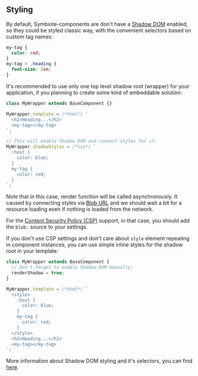 ## Styling

By default, Symbiote-components are don't have a [Shadow DOM](https://developer.mozilla.org/en-US/docs/Web/Web_Components/Using_shadow_DOM) enabled, so they could be styled classic way, with the convenient selectors based on custom tag names:

```css
my-tag {
  color: red;
}
my-tag > .heading {
  font-size: 2em;
}
```

It's recommended to use only one top level shadow root (wrapper) for your application, if you planning to create some kind of embeddable solution:

```js
class MyWrapper extends BaseComponent {}

MyWrapper.template = /*html*/ `
  <h2>Heading...</h2>
  <my-tag></my-tag>
`;

// This will enable Shadow DOM and connect styles for it:
MyWrapper.shadowStyles = /*css*/ `
  :host {
    color: blue;
  }
  my-tag {
    color: red;
  }
`;
```

Note that in this case, render function will be called asynchronously. It caused by connecting styles via [Blob URL](https://developer.mozilla.org/en-US/docs/Web/API/URL/createObjectURL) and we should wait a bit for a resource loading even if nothing is loaded from the network. 

For the [Content Security Policy (CSP)](https://developer.mozilla.org/en-US/docs/Web/HTTP/CSP) support, in that case, you should add the `blob:` source to your settings.

If you don't use CSP settings and don't care about `style` element repeating in component instances, you can use simple inline styles for the shadow root in your template:

```javascript
class MyWrapper extends BaseComponent {
  // Don't forget to enable Shadow DOM manually:
  renderShadow = true;
}

MyWrapper.template = /*html*/ `
  <style>
    :host {
      color: blue;
    }
    my-tag {
      color: red;
    }
  </style>
  <h2>Heading...</h2>
  <my-tag></my-tag>
`;
```

More information about Shadow DOM styling and it's selectors, you can find [here](https://developer.mozilla.org/en-US/docs/Web/CSS/:host()).



